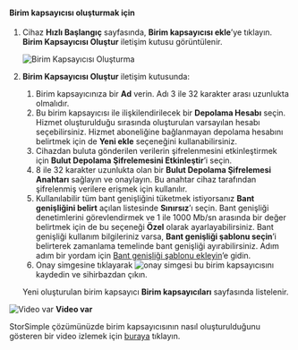 <!--author=SharS last changed: 9/17/15-->

#### <a name="to-create-a-volume-container"></a>Birim kapsayıcısı oluşturmak için
1. Cihaz **Hızlı Başlangıç** sayfasında, **Birim kapsayıcısı ekle**’ye tıklayın. **Birim Kapsayıcısı Oluştur** iletişim kutusu görüntülenir.
   
    ![Birim Kapsayıcısı Oluşturma](./media/storsimple-create-volume-container/HCS_CreateVolumeContainerM-include.png)
2. **Birim Kapsayıcısı Oluştur** iletişim kutusunda:
   
   1. Birim kapsayıcınıza bir **Ad** verin. Adı 3 ile 32 karakter arası uzunlukta olmalıdır.
   2. Bu birim kapsayıcısı ile ilişkilendirilecek bir **Depolama Hesabı** seçin. Hizmet oluşturulduğu sırasında oluşturulan varsayılan hesabı seçebilirsiniz. Hizmet aboneliğine bağlanmayan depolama hesabını belirtmek için de **Yeni ekle** seçeneğini kullanabilirsiniz.
   3. Cihazdan buluta gönderilen verilerin şifrelenmesini etkinleştirmek için **Bulut Depolama Şifrelemesini Etkinleştir**’i seçin.
   4. 8 ile 32 karakter uzunlukta olan bir **Bulut Depolama Şifrelemesi Anahtarı** sağlayın ve onaylayın. Bu anahtar cihaz tarafından şifrelenmiş verilere erişmek için kullanılır.
   5. Kullanılabilir tüm bant genişliğini tüketmek istiyorsanız **Bant genişliğini belirt** açılan listesinde **Sınırsız**’ı seçin. Bant genişliği denetimlerini görevlendirmek ve 1 ile 1000 Mb/sn arasında bir değer belirtmek için de bu seçeneği **Özel** olarak ayarlayabilirsiniz. 
      Bant genişliği kullanım bilgileriniz varsa, **Bant genişliği şablonu seçin**’i belirterek zamanlama temelinde bant genişliği ayırabilirsiniz. Adım adım bir yordam için [Bant genişliği şablonu ekleyin](../articles/storsimple/storsimple-manage-bandwidth-templates.md#add-a-bandwidth-template)’e gidin.
   6. Onay simgesine tıklayarak ![onay simgesi](./media/storsimple-create-volume-container/HCS_CheckIcon-include.png) bu birim kapsayıcısını kaydedin ve sihirbazdan çıkın. 
   
   Yeni oluşturulan birim kapsayıcı **Birim kapsayıcıları** sayfasında listelenir.

![Video var](./media/storsimple-create-volume-container/Video_icon.png) **Video var**

StorSimple çözümünüzde birim kapsayıcısının nasıl oluşturulduğunu gösteren bir video izlemek için [buraya](https://azure.microsoft.com/documentation/videos/create-a-volume-container-in-your-storsimple-solution/) tıklayın.

